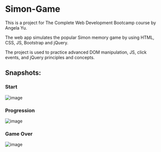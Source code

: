# Simon-Game

This is a project for The Complete Web Development Bootcamp course by Angela Yu.

The web app simulates the popular Simon memory game by using HTML, CSS, JS, Bootstrap and jQuery.

The project is used to practice advanced DOM manipulation, JS, click events, and jQuery principles and concepts.

## Snapshots: 

### Start 
![image](https://github.com/user-attachments/assets/50f0e708-e976-481c-8be2-3557f79cf958)


### Progression 
![image](https://github.com/user-attachments/assets/b09dd65b-0dcf-48bb-9702-e3ca2f814ef9)


### Game Over
![image](https://github.com/user-attachments/assets/f5e90f2d-e86b-4567-a0aa-227c5168fa7b)
